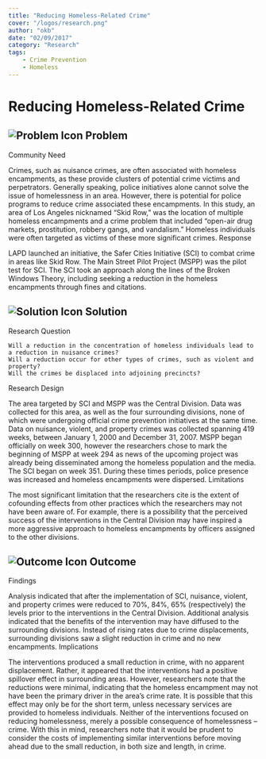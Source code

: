 ```yaml
---
title: "Reducing Homeless-Related Crime"
cover: "/logos/research.png"
author: "okb"
date: "02/09/2017"
category: "Research"
tags:
    - Crime Prevention
    - Homeless
---
```


# Reducing Homeless-Related Crime

## ![Problem Icon](https://github.com/google/material-design-icons/raw/master/alert/1x_web/ic_error_outline_black_48dp.png "Problem") Problem

Community Need

Crimes, such as nuisance crimes, are often associated with homeless encampments, as these provide clusters of potential crime victims and perpetrators. Generally speaking, police initiatives alone cannot solve the issue of homelessness in an area. However, there is potential for police programs to reduce crime associated these encampments. In this study, an area of Los Angeles nicknamed “Skid Row,” was the location of multiple homeless encampments and a crime problem that included “open-air drug markets, prostitution, robbery gangs, and vandalism.” Homeless individuals were often targeted as victims of these more significant crimes.
Response

LAPD launched an initiative, the Safer Cities Initiative (SCI) to combat crime in areas like Skid Row. The Main Street Pilot Project (MSPP) was the pilot test for SCI. The SCI took an approach along the lines of the Broken Windows Theory, including seeking a reduction in the homeless encampments through fines and citations.

## ![Solution Icon](https://github.com/google/material-design-icons/raw/master/action/1x_web/ic_lightbulb_outline_black_48dp.png "Solution") Solution

Research Question

    Will a reduction in the concentration of homeless individuals lead to a reduction in nuisance crimes?
    Will a reduction occur for other types of crimes, such as violent and property?
    Will the crimes be displaced into adjoining precincts?

Research Design

The area targeted by SCI and MSPP was the Central Division. Data was collected for this area, as well as the four surrounding divisions, none of which were undergoing official crime prevention initiatives at the same time. Data on nuisance, violent, and property crimes was collected spanning 419 weeks, between January 1, 2000 and December 31, 2007. MSPP began officially on week 300, however the researchers chose to mark the beginning of MSPP at week 294 as news of the upcoming project was already being disseminated among the homeless population and the media. The SCI began on week 351. During these times periods, police presence was increased and homeless encampments were dispersed.
Limitations

The most significant limitation that the researchers cite is the extent of cofounding effects from other practices which the researchers may not have been aware of. For example, there is a possibility that the perceived success of the interventions in the Central Division may have inspired a more aggressive approach to homeless encampments by officers assigned to the other divisions.

## ![Outcome Icon](https://github.com/google/material-design-icons/raw/master/action/1x_web/ic_view_list_black_48dp.png "Outcome") Outcome

Findings

Analysis indicated that after the implementation of SCI, nuisance, violent, and property crimes were reduced to 70%, 84%, 65% (respectively) the levels prior to the interventions in the Central Division. Additional analysis indicated that the benefits of the intervention may have diffused to the surrounding divisions. Instead of rising rates due to crime displacements, surrounding divisions saw a slight reduction in crime and no new encampments.
Implications

The interventions produced a small reduction in crime, with no apparent displacement. Rather, it appeared that the interventions had a positive spillover effect in surrounding areas. However, researchers note that the reductions were minimal, indicating that the homeless encampment may not have been the primary driver in the area’s crime rate. It is possible that this effect may only be for the short term, unless necessary services are provided to homeless individuals. Neither of the interventions focused on reducing homelessness, merely a possible consequence of homelessness – crime. With this in mind, researchers note that it would be prudent to consider the costs of implementing similar interventions before moving ahead due to the small reduction, in both size and length, in crime.
